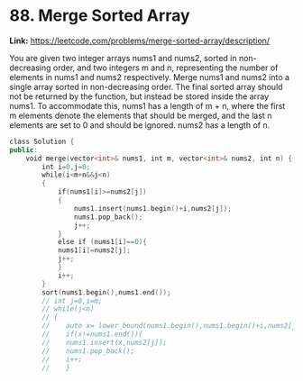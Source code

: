 # 88. Merge Sorted Array

**Link:** https://leetcode.com/problems/merge-sorted-array/description/

You are given two integer arrays nums1 and nums2, sorted in non-decreasing order, and two integers m and n, representing the number of elements in nums1 and nums2 respectively. Merge nums1 and nums2 into a single array sorted in non-decreasing order. The final sorted array should not be returned by the function, but instead be stored inside the array nums1. To accommodate this, nums1 has a length of m + n, where the first m elements denote the elements that should be merged, and the last n elements are set to 0 and should be ignored. nums2 has a length of n.

```cpp
class Solution {
public:
    void merge(vector<int>& nums1, int m, vector<int>& nums2, int n) {
        int i=0,j=0;
        while(i<m+n&&j<n)
        {
            if(nums1[i]>=nums2[j])
            {
                nums1.insert(nums1.begin()+i,nums2[j]);
                nums1.pop_back();
                j++;
            }
            else if (nums1[i]==0){
            nums1[i]=nums2[j];
            j++;
            }
            i++;
        }
        sort(nums1.begin(),nums1.end());
        // int j=0,i=m;
        // while(j<n)
        // {
        //    auto x= lower_bound(nums1.begin(),nums1.begin()+i,nums2[j]);
        //    if(x!=nums1.end()){
        //    nums1.insert(x,nums2[j]);
        //    nums1.pop_back();
        //    i++;
        //    }
```
